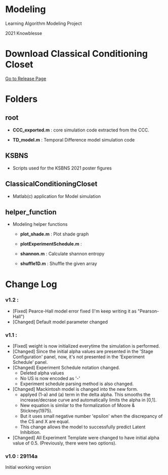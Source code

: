 # Modeling

Learning Algorithm Modeling Project

2021 Knowblesse

# Download Classical Conditioning Closet

[Go to Release Page](https://github.com/knowblesse/Modeling/releases/tag/v1.0)

# Folders

## root

- **CCC_exported.m** : core simulation code extracted from the CCC. 

- **TD_model.m** : Temporal Difference model simulation code

## KSBNS
- Scripts used for the KSBNS 2021 poster figures

## ClassicalConditioningCloset
- Matlab(c) application for Model simulation

## helper_function

- Modeling helper functions

	- **plot_shade.m** : Plot shade graph

	- **plotExperimentSchedule.m** : 

	- **shannon.m** : Calculate shannon entropy

	- **shuffle1D.m** : Shuffle the given array

# Change Log
### v1.2 :
- [Fixed] Pearce-Hall model error fixed (I'm keep writing it as "Pearson-Hall")
- [Changed] Default model parameter changed

### v1.1 : 
- [Fixed] weight is now initialized everytime the simulation is performed.
- [Changed] Since the initial alpha values are presented in the 'Stage Configuration' panel, now, it's not presented in the 'Experiment Schedule' panel.
- [Changed] Experiment Schedule notation changed. 
	- Deleted alpha values
	- No US is now encoded as '-'
	- Experiment schedule parsing method is also changed.
- [Changed] Mackintosh model is changed into the new form. 
	- applyed (1-a) and (a) term in the delta alpha. This smooths the increase/decrase curve and automatically limits the alpha in [0,1].
	- New equation is similar to the formalization of Moore & Stickney(1975).
	- But it uses small negative number 'epsilon' when the discrepancy of the CS and X are equal. 
	- This change allows the model to successfully predict Latent Inhibition.
- [Changed] All Experiment Template were changed to have initial alpha value of 0.5. (Previously, there were two options).

### v1.0 : 29114a
Initial working version


